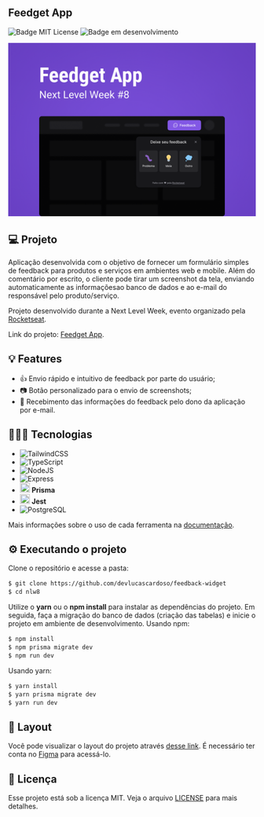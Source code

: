 ## Feedget App
![Badge MIT License](https://img.shields.io/github/license/EdersonRodrigues7/feedget-app) ![Badge em desenvolvimento](https://img.shields.io/badge/status/em-desenvolvimento/green)

![Capa](./docs/images/feedget-capa.png)

## 💻 Projeto

Aplicação desenvolvida com o objetivo de fornecer um formulário simples de feedback para produtos e serviços em ambientes web e mobile. Além do comentário por escrito, o cliente pode tirar um screenshot da tela, enviando automaticamente as informaçõesao banco de dados e ao e-mail do responsável pelo produto/serviço.

Projeto desenvolvido durante a Next Level Week, evento organizado pela [Rocketseat](https://github.com/rocketseat-education/).

Link do projeto: [Feedget App](https://feedget-app-weld.vercel.app/).

## 💡 Features

- 👍 Envio rápido e intuitivo de feedback por parte do usuário;
- 📷 Botão personalizado para o envio de screenshots;
- 📩 Recebimento das informações do feedback pelo dono da aplicação por e-mail.

## 👨🏽‍💻 Tecnologias

- ![TailwindCSS](https://img.shields.io/badge/Tailwind_CSS-38B2AC?style=for-the-badge&logo=tailwind-css&logoColor=white)
- ![TypeScript](https://img.shields.io/badge/TypeScript-007ACC?style=for-the-badge&logo=typescript&logoColor=white)
- ![NodeJS](https://img.shields.io/badge/Node.js-43853D?style=for-the-badge&logo=node.js&logoColor=white)
- ![Express](https://img.shields.io/badge/Express.js-404D59?style=for-the-badge)
- <img src="https://icons-for-free.com/download-icon-vscode+icons+type+light+prisma-1324451365475006031_256.png" width=20 height=20/> <strong>Prisma</strong>
- <img src="https://cdn.iconscout.com/icon/free/png-256/jest-3521517-2945020.png" width=20 height=20/> <strong>Jest</strong>
- ![PostgreSQL](https://img.shields.io/badge/PostgreSQL-316192?style=for-the-badge&logo=postgresql&logoColor=white)

Mais informações sobre o uso de cada ferramenta na [documentação](./docs/feedget-documentation.md).

## ⚙ Executando o projeto

Clone o repositório e acesse a pasta:

```cl
$ git clone https://github.com/devlucascardoso/feedback-widget
$ cd nlw8
```

Utilize o **yarn** ou o **npm install** para instalar as dependências do projeto.
Em seguida, faça a migração do banco de dados (criação das tabelas) e inicie o projeto em ambiente de desenvolvimento.
Usando npm:

```cl
$ npm install
$ npm prisma migrate dev
$ npm run dev
```

Usando yarn:

```cl
$ yarn install
$ yarn prisma migrate dev
$ yarn run dev
```

## 🔖 Layout

Você pode visualizar o layout do projeto através [desse link](https://www.figma.com/file/AIsF3iohbA66ROHjmNArvv/Feedget-App?node-id=142%3A1270). É necessário ter conta no [Figma](http://figma.com/) para acessá-lo.

## 📄 Licença

Esse projeto está sob a licença MIT. Veja o arquivo [LICENSE](LICENSE.md) para mais detalhes.

<br />
